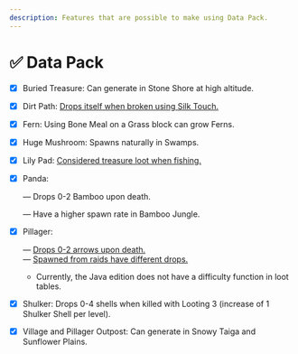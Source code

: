 ```yaml
---
description: Features that are possible to make using Data Pack.
---
```


# ✅ Data Pack

* [x] Buried Treasure: Can generate in Stone Shore at high altitude.
* [x] Dirt Path: [Drops itself when broken using Silk Touch.](https://bugs.mojang.com/browse/MCPE-10482)
* [x] Fern: Using Bone Meal on a Grass block can grow Ferns.
* [x] Huge Mushroom: Spawns naturally in Swamps.
* [x] Lily Pad: [Considered treasure loot when fishing.](https://bugs.mojang.com/browse/MCPE/issues/MCPE-127736)
*   [x] Panda:

    — Drops 0-2 Bamboo upon death.

    — Have a higher spawn rate in Bamboo Jungle.
*   [x] Pillager:

    — [Drops 0-2 arrows upon death.](https://bugs.mojang.com/browse/MC-139797)\
    — [Spawned from raids have different drops.](https://minecraft.wiki/w/Raid#Loot)

    * Currently, the Java edition does not have a difficulty function in loot tables.
* [x] Shulker: Drops 0-4 shells when killed with Looting 3 (increase of 1 Shulker Shell per level).
* [x] Village and Pillager Outpost: Can generate in Snowy Taiga and Sunflower Plains.
